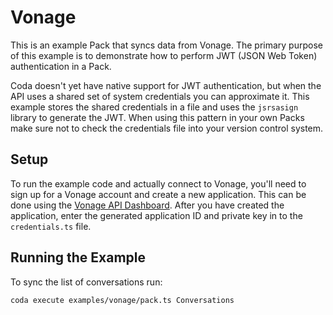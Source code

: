 # Vonage

This is an example Pack that syncs data from Vonage. The primary purpose of this example is to demonstrate how to perform JWT (JSON Web Token) authentication in a Pack.

Coda doesn't yet have native support for JWT authentication, but when the API uses a shared set of system credentials you can approximate it. This example stores the shared credentials in a file and uses the `jsrsasign` library to generate the JWT. When using this pattern in your own Packs make sure not to check the credentials file into your version control system.

## Setup

To run the example code and actually connect to Vonage, you'll need to sign up for a Vonage account and create a new application. This can be done using the [Vonage API Dashboard](https://dashboard.nexmo.com/). After you have created the application, enter the generated application ID and private key in to the `credentials.ts` file.


## Running the Example

To sync the list of conversations run:

```bash
coda execute examples/vonage/pack.ts Conversations
```

